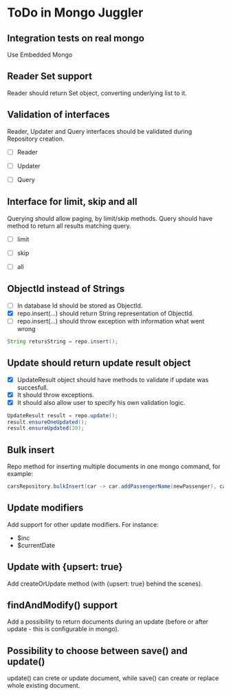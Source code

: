 ToDo in Mongo Juggler
=======================

Integration tests on real mongo
-------------------------------
Use Embedded Mongo

Reader Set support
------------------
Reader should return Set object, converting underlying list to it.


Validation of interfaces
------------------------
Reader, Updater and Query interfaces should be validated during Repository creation.
- [ ] Reader
- [ ] Updater
- [ ] Query


Interface for limit, skip and all
---------------------------------
Querying should allow paging, by limit/skip methods.
Query should have method to return all results matching query.
- [ ] limit
- [ ] skip
- [ ] all


ObjectId instead of Strings
---------------------------
- [ ] In database Id should be stored as ObjectId.
- [X] repo.insert(...) should return String representation of ObjectId.
- [ ] repo.insert(...) should throw exception with information what went wrong
```java
String retursString = repo.insert();
```

Update should return update result object
-----------------------------------------
- [X] UpdateResult object should have methods to validate if update was succesfull.
- [X] It should throw exceptions.
- [X] It should also allow user to specify his own validation logic.
```java
UpdateResult result = repo.update();
result.ensureOneUpdated();
result.ensureUpdated(20);
```

Bulk insert
-----------
Repo method for inserting multiple documents in one mongo command, for example:
```java
carsRepository.bulkInsert(car -> car.addPassengerName(newPassenger), car -> car.addPassengerName(newPassenger2));
```

Update modifiers
----------------
Add support for other update modifiers. For instance:
- $inc
- $currentDate

Update with {upsert: true}
----------------
Add createOrUpdate method (with {upsert: true} behind the scenes).

findAndModify() support
----------------
Add a possibility to return documents during an update (before or after update - this is configurable in mongo).

Possibility to choose between save() and update()
----------------
update() can crete or update document, while save() can create or replace whole existing document.
